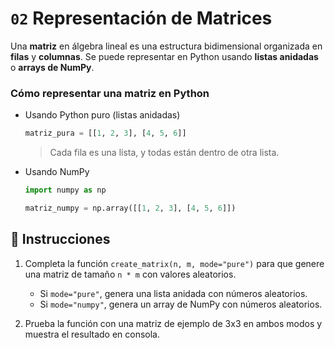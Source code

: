# `02` Representación de Matrices 

Una **matriz** en álgebra lineal es una estructura bidimensional organizada en **filas** y **columnas**. Se puede representar en Python usando **listas anidadas** o **arrays de NumPy**. 


### Cómo representar una matriz en Python
- Usando Python puro (listas anidadas)
    ```python
    matriz_pura = [[1, 2, 3], [4, 5, 6]]
    ```
    > Cada fila es una lista, y todas están dentro de otra lista.

- Usando NumPy
    ```python
    import numpy as np

    matriz_numpy = np.array([[1, 2, 3], [4, 5, 6]])
    ```

## 📝 Instrucciones  

1. Completa la función `create_matrix(n, m, mode="pure")` para que genere una matriz de tamaño `n * m` con valores aleatorios.

    - Si `mode="pure"`, genera una lista anidada con números aleatorios.
    - Si `mode="numpy"`, genera un array de NumPy con números aleatorios.

2. Prueba la función con una matriz de ejemplo de 3x3 en ambos modos y muestra el resultado en consola.